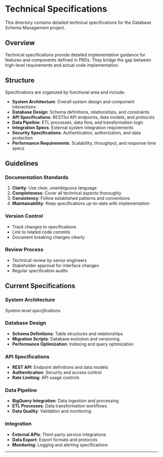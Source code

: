 <!-- Created: 2025-09-03T23:06:00Z -->

# Technical Specifications

This directory contains detailed technical specifications for the Database Schema Management project.

## Overview

Technical specifications provide detailed implementation guidance for features and components defined in PRDs. They bridge the gap between high-level requirements and actual code implementation.

## Structure

Specifications are organized by functional area and include:

- **System Architecture**: Overall system design and component interactions
- **Database Design**: Schema definitions, relationships, and constraints
- **API Specifications**: RESTful API endpoints, data models, and protocols
- **Data Pipeline**: ETL processes, data flow, and transformation logic
- **Integration Specs**: External system integration requirements
- **Security Specifications**: Authentication, authorization, and data protection
- **Performance Requirements**: Scalability, throughput, and response time specs

## Guidelines

### Documentation Standards
1. **Clarity**: Use clear, unambiguous language
2. **Completeness**: Cover all technical aspects thoroughly
3. **Consistency**: Follow established patterns and conventions
4. **Maintainability**: Keep specifications up-to-date with implementation

### Version Control
- Track changes to specifications
- Link to related code commits
- Document breaking changes clearly

### Review Process
- Technical review by senior engineers
- Stakeholder approval for interface changes
- Regular specification audits

## Current Specifications

### System Architecture
*System-level specifications*

### Database Design
- **Schema Definitions**: Table structures and relationships
- **Migration Scripts**: Database evolution and versioning
- **Performance Optimization**: Indexing and query optimization

### API Specifications
- **REST API**: Endpoint definitions and data models
- **Authentication**: Security and access control
- **Rate Limiting**: API usage controls

### Data Pipeline
- **BigQuery Integration**: Data ingestion and processing
- **ETL Processes**: Data transformation workflows
- **Data Quality**: Validation and monitoring

### Integration
- **External APIs**: Third-party service integrations
- **Data Export**: Export formats and protocols
- **Monitoring**: Logging and alerting specifications

---

<!-- Last Updated: 2025-09-03T23:06:00Z -->